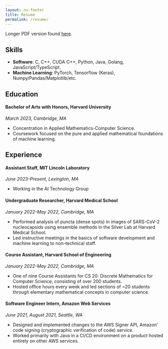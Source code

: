 ```yaml
---
layout: no-footer
title: Resume
permalink: /resume/
---
```


Longer PDF version found [here](/assets/resume.pdf).

## Skills

* **Software**: C, C++, CUDA C++, Python, Java, Golang, JavaScript/TypeScript.
* **Machine Learning**: PyTorch, Tensorflow (Keras), Numpy/Pandas/Matplotlib/etc.

## Education

#### **Bachelor of Arts with Honors**, Harvard University

*March 2023, Cambridge, MA*

* Concentration in Applied Mathematics-Computer Science.
* Coursework focused on the pure and applied mathematical foundations of machine learning.

## Experience

#### **Assistant Staff**, MIT Lincoln Laboratory

*June 2023-Present, Lexington, MA*

* Working in the AI Technology Group

#### **Undergraduate Researcher**, Harvard Medical School

*January 2022-May 2022, Cambridge, MA*

* Performed analysis of puncta (dense spots) in images of SARS-CoV-2 nucleocapsids using ensemble
  methods in the Silver Lab at Harvard Medical School.
* Led instructive meetings in the basics of software development and machine learning to
  non-technical staff.

#### **Course Assistant**, Harvard School of Engineering

*January 2022-May 2022, Cambridge, MA*

* One of nine Course Assistants for CS 20: Discrete Mathematics for Computer Science, consisting of
  over 200 students.
* Hosted office hours every week and led sections of ~20 students through elementary mathematical
  concepts in computer science.


#### **Software Engineer Intern**, Amazon Web Services

*June 2021, August 2021, Seattle, WA*

* Designed and implemented changes to the AWS Signer API, Amazon’ code signing (cryptographic
  verification of code) service. 
* Worked primarily with Java in a CI/CD environment on a product hosted entirely on other AWS
  services. 


